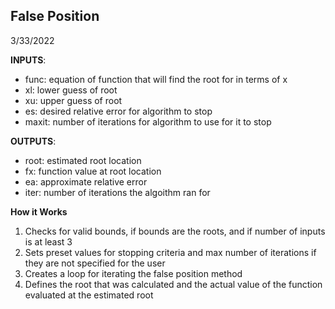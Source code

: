 ## False Position
3/33/2022

**INPUTS**:
* func: equation of function that will find the root for in terms of x
* xl: lower guess of root
* xu: upper guess of root
* es: desired relative error for algorithm to stop
* maxit: number of iterations for algorithm to use for it to stop

**OUTPUTS**:
* root: estimated root location
* fx: function value at root location
* ea: approximate relative error
* iter: number of iterations the algoithm ran for

**How it Works**
1. Checks for valid bounds, if bounds are the roots, and if number of inputs is at least 3
2. Sets preset values for stopping criteria and max number of iterations if they are not specified for the user
3. Creates a loop for iterating the false position method
4. Defines the root that was calculated and the actual value of the function evaluated at the estimated root
